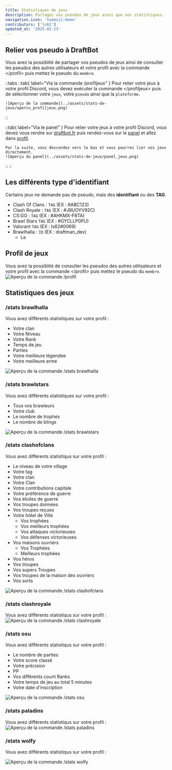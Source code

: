 ```yaml
---
title: Statistiques de jeux
description: Partagez vos pseudos de jeux ainsi que vos statistiques.
navigation.icon: 'twemoji:memo'
contributors: ['ls62']
updated_at: '2025-02-13'
---
```



## Relier vos pseudo à DraftBot
Vous avez la possiblité de partager vos pseudos de jeux ainsi de consulter les pseudos des autres utilisateurs et votre profil avec la commande \</profil> puis mettez le pseudo du `membre`.

::tabs
  ::tab{ label="Via la commande /profiljeux" }
    Pour relier votre jeux à votre profil Discord, vous devez exécuter la commande \</profiljeux> puis de sélectionner votre `jeux`, votre `pseudo` ainsi que la `plateforme`.

    ![Aperçu de la commande](../assets/stats-de-jeux/apercu_profiljeux.png)
  ::

  ::tab{ label="Via le panel" }
    Pour relier votre jeux à votre profil Discord, vous devez vous rendre sur [draftbot.fr](https://draftbot.fr) puis rendez-vous sur le [panel](https://draftbot.fr/dashboard) et allez dans [profil](/dashboard/user/profil).

    Par la suite, vous descendez vers le bas et vous pourrez lier vos jeux directement.
    ![Aperçu du panel](../assets/stats-de-jeux/panel_jeux.png)
  ::
::


## Les différents type d'identifiant
Certains jeux ne demande pas de pseudo, mais des **identifiant** ou des **TAG**.

- Clash Of Clans : `TAG` (EX : #ABC123)
- Clash Royale : `TAG` (EX : #J8UOYV92C)
- CS:GO : `TAG` (EX : #AHKMX-F8TA)
- Brawl Stars `TAG` (EX : #GYCLLP0PU)
- Valorant `TAG` (EX : ls62#0069)
- Brawlhalla : `ID` (EX : draftman_dev)
    - Le


## Profil de jeux
Vous avez la possiblité de consulter les pseudos des autres utilisateurs et votre profil avec la commande \</profil> puis mettez le pseudo du `membre`.
![Aperçu de la commande /profil](../assets/stats-de-jeux/apercu_profil.png)

## Statistiques des jeux


### /stats brawlhalla
Vous avez différents statistiques sur votre profil :
- Votre clan
- Votre Niveau
- Votre Rank
- Temps de jeu
- Parties
- Votre meilleure légendee
- Votre meilleure arme

![Aperçu de la commande /stats brawlhalla](../assets/stats-de-jeux/apercu_brawlhalla.png)


### /stats brawlstars
Vous avez différents statistiques sur votre profil :
- Tous vos brawleurs
- Votre club
- Le nombre de trophés
- Le nombre de blings

![Aperçu de la commande /stats brawlstars](../assets/stats-de-jeux/apercu_brawlstars.png)


### /stats clashofclans
Vous avez différents statistiqus sur votre profil :
- Le niveau de votre village
- Votre tag
- Votre clan
- Votre Clan
- Votre contributions capitale
- Votre préférence de guerre
- Vos étoiles de guerre
- Vos troupes données
- Vos troupes reçues
- Votre hôtel de Ville
    - Vos trophées
    - Vos meilleurs trophées
    - Vos attaques victorieuses
    - Vos défenses victorieuses
- Vos maisons ouvriers
    - Vos Trophées
    - Meilleurs trophées
- Vos héros
- Vos troupes
- Vos supers Troupes
- Vos troupes de la maison des ouvriers
- Vos sorts

![Aperçu de la commande /stats clashofclans](../assets/stats-de-jeux/stat_clashofclans.png)


### /stats clashroyale
Vous avez différents statistiqus sur votre profil :
![Aperçu de la commande /stats clashroyale](../assets/stats-de-jeux/stat_clashroyale.png)


### /stats osu
Vous avez différents statistiqus sur votre profil :
- Le nombre de parties
- Votre score classé
- Votre précision
- PP
- Vos différents count Ranks
- Votre temps de jeu au total 5 minutes
- Votre date d'inscription

![Aperçu de la commande /stats osu](../assets/stats-de-jeux/stat_osu.png)


### /stats paladins
Vous avez différents statistiqus sur votre profil :
![Aperçu de la commande /stats paladins](../assets/stats-de-jeux/apercu_paladins.png)


### /stats wolfy
Vous avez différents statistiqus sur votre profil :

![Aperçu de la commande /stats wolfy](../assets/stats-de-jeux/apercu_wolfy.png)
